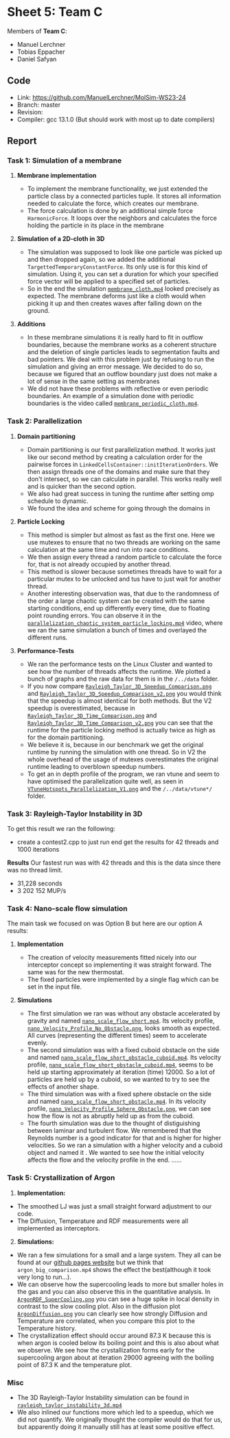 # Sheet 5: Team C

Members of **Team C**:

* Manuel Lerchner
* Tobias Eppacher
* Daniel Safyan

## Code

* Link:     <https://github.com/ManuelLerchner/MolSim-WS23-24>
* Branch:   master
* Revision: <TODO>
* Compiler: gcc 13.1.0 (But should work with most up to date compilers)

[//]: # (> **IMPORTANT**: The optimization is on the `performance_cluster` branch. And has not been merged into master yet. So please switch to that branch to see the optimization.)

## Report

### Task 1: Simulation of a membrane

1. **Membrane implementation**
   * To implement the membrane functionality, we just extended the particle class by a connected particles tuple. 
It stores all information needed to calculate the force, which creates our membrane.
   * The force calculation is done by an additional simple force `HarmonicForce`. It loops over the neighbors and calculates the force 
holding the particle in its place in the membrane
   


2. **Simulation of a 2D-cloth in 3D**
    * The simulation was supposed to look like one particle was picked up and then dropped again, so we added the additional `TargettedTemporaryConstantForce`. 
Its only use is for this kind of simulation. Using it, you can set a duration for which your specified force vector will be applied to a 
specified set of particles. 
    * So in the end the simulation [`membrane_cloth.mp4`](https://manuellerchner.github.io/MolSim-WS23-24/submissions/#sheet05)
looked precisely as expected. The membrane deforms just like a cloth would when picking it up and then creates waves after falling down on the ground.

3. **Additions**
   * In these membrane simulations it is really hard to fit in outflow boundaries, because the membrane works as a coherent structure and the deletion of
single particles leads to segmentation faults and bad pointers. We deal with this problem just by refusing to run the simulation and giving an error message. We decided to do so, 
because we figured that an outflow boundary just does not make a lot of sense in the same setting as membranes 
   * We did not have these problems with reflective or even periodic boundaries. An example of a simulation done with periodic boundaries is the video called [`membrane_periodic_cloth.mp4`](https://manuellerchner.github.io/MolSim-WS23-24/submissions/#sheet05).
   

### Task 2: Parallelization

1. **Domain partitioning**
   * Domain partitioning is our first parallelization method. It works just like our second method by creating a calculation order for the pairwise forces in `LinkedCellsContainer::initIterationOrders`. 
We then assign threads one of the domains and make sure that they don't intersect, so we can calculate in parallel. This works really well and is quicker than the second option.
   * We also had great success in tuning the runtime after setting omp schedule to dynamic.
   * We found the idea and scheme for going through the domains in <TODO> 


2. **Particle Locking**
    * This method is simpler but almost as fast as the first one. Here we use mutexes to ensure that no two threads are working on the same calculation at the same time and run into race conditions.
    * We then assign every thread a random particle to calculate the force for, that is not already occupied by another thread. 
    * This method is slower because sometimes threads have to wait for a particular mutex to be unlocked and tus have to just wait for another thread. 
    * Another interesting observation was, that due to the randomness of the order a large chaotic system can be created with the same starting conditions, 
end up differently every time, due to floating point rounding errors. You can observe it in the [`parallelization_chaotic_system_particle_locking.mp4`](https://manuellerchner.github.io/MolSim-WS23-24/submissions/#sheet05) video, where we ran the same simulation a bunch of times and overlayed the different runs. 

3. **Performance-Tests**
   * We ran the performance tests on the Linux Cluster and wanted to see how the number of threads affects the runtime. We plotted a bunch of graphs and the raw data for them is in the `/../data` folder.
   * If you now compare [`Rayleigh_Taylor_3D_Speedup_Comparison.png`](https://manuellerchner.github.io/MolSim-WS23-24/submissions/#sheet05) and [`Rayleigh_Taylor_3D_Speedup_Comparison_v2.png`](https://manuellerchner.github.io/MolSim-WS23-24/submissions/#sheet05) you would think that the speedup is almost identical for both methods. But the V2 speedup is overestimated, because
in [`Rayleigh_Taylor_3D_Time_Comparison.png`](https://manuellerchner.github.io/MolSim-WS23-24/submissions/#sheet05) and [`Rayleigh_Taylor_3D_Time_Comparison_v2.png`](https://manuellerchner.github.io/MolSim-WS23-24/submissions/#sheet05) you can see that the runtime for the particle locking method is actually twice as high as for the domain partitioning.
   * We believe it is, because in our benchmark we get the original runtime by running the simulation with one thread. So in V2 the whole overhead of the usage of mutexes overestimates the original runtime leading to overblown speedup numbers.
   * To get an in depth profile of the program, we ran vtune and seem to have optimised the parallelization quite well, as seen in [`VTuneHotspots_Parallelization_V1.png`](https://manuellerchner.github.io/MolSim-WS23-24/submissions/#sheet05) and the `/../data/vtune*/` folder.
   

### Task 3: Rayleigh-Taylor Instability in 3D

To get this result we ran the following: 
   * <TODO> create a contest2.cpp to just run end get the results for 42 threads and 1000 iterations


**Results**
Our fastest run was with 42 threads and this is the data since there was no thread limit.
* 31,228 seconds
* 3 202 152 MUP/s




### Task 4: Nano-scale flow simulation 
The main task we focused on was Option B but here are our option A results:
1. **Implementation**
   * The creation of velocity measurements fitted nicely into our interceptor concept so implementing it was straight forward. 
The same was for the new thermostat.
   * The fixed particles were implemented by a single flag which can be set in the input file.

2. **Simulations**
   * The first simulation we ran was without any obstacle accelerated by gravity and named [`nano_scale_flow_short.mp4`](https://manuellerchner.github.io/MolSim-WS23-24/submissions/#sheet05). 
Its velocity profile, [`nano_Velocity_Profile_No_Obstacle.png`](https://manuellerchner.github.io/MolSim-WS23-24/submissions/#sheet05), looks smooth as expected.
All curves (representing the different times) seem to accelerate evenly.
   * The second simulation was with a fixed cuboid obstacle on the side and named [`nano_scale_flow_short_obstacle_cuboid.mp4`](https://manuellerchner.github.io/MolSim-WS23-24/submissions/#sheet05).
Its velocity profile, [`nano_scale_flow_short_obstacle_cuboid.mp4`](https://manuellerchner.github.io/MolSim-WS23-24/submissions/#sheet05), seems to be held up starting approximately at iteration (time) 12000.
So a lot of particles are held up by a cuboid, so we wanted to try to see the effects of another shape.
   * The third simulation was with a fixed sphere obstacle on the side and named [`nano_scale_flow_short_obstacle.mp4`](https://manuellerchner.github.io/MolSim-WS23-24/submissions/#sheet05).
In its velocity profile, [`nano_Velocity_Profile_Sphere_Obstacle.png`](https://manuellerchner.github.io/MolSim-WS23-24/submissions/#sheet05), we can see how the flow is not as abruptly held up as from the cuboid.
   * The fourth simulation was due to the thought of distiguishing between laminar and turbulent flow. We remembered that the Reynolds number is a good indicator for that and is higher for higher velocities. 
So we ran a simulation with a higher velocity and a cuboid object and named it [](). We wanted to see how the initial velocity affects the flow and the velocity profile in the end.
...<TODO>...

### Task 5: Crystallization of Argon


1. **Implementation:**

* The smoothed LJ was just a small straight forward adjustment to our code. 
* The Diffusion, Temperature and RDF measurements were all implemented as interceptors.

2. **Simulations:**
* We ran a few simulations for a small and a large system. They all can be found at our [github pages website](https://manuellerchner.github.io/MolSim-WS23-24/submissions/#sheet05) but we think that `argon_big_comparison.mp4` shows the effect the best(although it took very long to run...).
* We can observe how the supercooling leads to more but smaller holes in the gas and you can also observe this in the quantitative analysis. In [`ArgonRDF_SuperCooling.png`](https://manuellerchner.github.io/MolSim-WS23-24/submissions/#sheet05) you can see a huge spike 
in local density in contrast to the slow cooling plot. Also in the diffusion plot [`ArgonDiffusion.png`](https://manuellerchner.github.io/MolSim-WS23-24/submissions/#sheet05) you can clearly see how strongly Diffusion and Temperature are correlated, when you compare this plot to the Temperature history.
* The crystallization effect should occur around 87.3 K because this is when argon is cooled below its boiling point and this is also about what we observe. We see how the crystallization forms early for the supercooling argon about at iteration 
29000 agreeing with the boiling point of 87.3 K and the temperature plot.




### Misc

* The 3D Rayleigh-Taylor Instability simulation can be found in [`rayleigh_taylor_instability_3d.mp4`](https://manuellerchner.github.io/MolSim-WS23-24/submissions/#sheet05)
* We also inlined our functions more which led to a speedup, which we did not quantify. We originally thought the compiler would do that for us, but apparently doing it manually still has at least some positive effect. 
